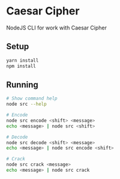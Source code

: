 # Caesar Cipher

NodeJS CLI for work with Caesar Cipher

## Setup

```bash
yarn install
npm install
```

## Running

```bash
# Show command help
node src --help

# Encode
node src encode <shift> <message>
echo <message> | node src <shift>

# Decode
node src decode <shift> <message>
echo <message> | node src encode <shift>

# Crack
node src crack <message>
echo <message> | node src crack
```
